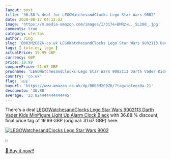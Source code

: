```yaml
---
layout: post
title: '36.88 % deal for LEGOWatchesandClocks Lego Star Wars 9002'
date: 2020-08-17 04:13:53
image: 'https://m.media-amazon.com/images/I/317e+BMRz+L._SL200_.jpg'
comments: true
category: ofertas
author: ring
slug: 'B003M2C0Z6-co.uk LEGOWatchesandClocks Lego Star Wars 9002113 Darth Vader...'
tags: [ tole.es, lego ]
actualPrice: 19.99 GBP
currency: GBP
price: 19.99
comparePrice: 31.67 GBP
prodname: 'LEGOWatchesandClocks Lego Star Wars 9002113 Darth Vader Kids Minifigure Light Up Alarm Clock  Black'
country: 'co.uk'
flag: '🇬🇧'
buyurl: 'https://www.amazon.co.uk/dp/B003M2C0Z6/?tag=tolees0a-21'
descuento: '36.88'
average: '23.824444444444445'
---
```


There's a deal [LEGOWatchesandClocks Lego Star Wars 9002113 Darth Vader Kids Minifigure Light Up Alarm Clock  Black](https://www.amazon.co.uk/dp/B003M2C0Z6/?tag=tolees0a-21)  with  36.88 % discount, final price tag of  19.99 GBP (original: 31.67 GBP) here:

[![LEGOWatchesandClocks Lego Star Wars 9002](https://m.media-amazon.com/images/I/317e+BMRz+L._SL200_.jpg)](https://www.amazon.co.uk/dp/B003M2C0Z6/?tag=tolees0a-21)

ℹ️:


[🛒 Buy it now!!](https://www.amazon.co.uk/dp/B003M2C0Z6/?tag=tolees0a-21)
